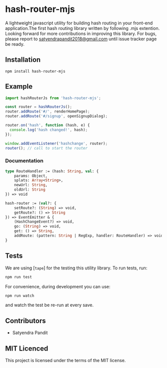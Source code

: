# hash-router-mjs

A lightweight javascript utility for building hash routing in your front-end application.The first hash routing library written by following .mjs extention. Looking forward for more contributions in improving this library. For bugs, please report to satyendrapandit2018@gmail.com until issue tracker page be ready.

## Installation

`npm install hash-router-mjs`

## Example

```js
import hashRouterJs from 'hash-router-mjs';

const router = hashRouterJs();
router.addRoute('#/', renderHomePage);
router.addRoute('#/signup', openSignupDialog);

router.on('hash', function (hash, e) {
  console.log('hash changed!', hash);
});

window.addEventListener('hashchange', router);
router(); // call to start the router
```

### Documentation

```ocaml
type RouteHandler := (hash: String, val: {
    params: Object,
    splats: Array<String>,
    newUrl: String,
    oldUrl: String
}) => void

hash-router := (val?: {
    setRoute?: (String) => void,
    getRoute?: () => String
}) => EventEmitter & {
    (HashChangeEvent?) => void,
    go: (String) => void,
    get: () => String,
    addRoute: (pattern: String | RegExp, handler: RouteHandler) => void
}
```

## Tests

We are using [`tape`] for the testing this utility library.
To run tests, run:

```sh
npm run test
```

For convenience, during development you can use:

```sh
npm run watch
```

and watch the test be re-run at every save.

## Contributors

- Satyendra Pandit

## MIT Licenced

This project is licensed under the terms of the MIT license.
